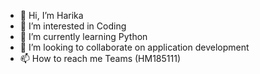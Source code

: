 - 👋 Hi, I’m Harika
- 👀 I’m interested in Coding
- 🌱 I’m currently learning Python
- 💞️ I’m looking to collaborate on application development
- 📫 How to reach me Teams (HM185111)

<!---
hm185111/hm185111 is a ✨ special ✨ repository because its `README.md` (this file) appears on your GitHub profile.
You can click the Preview link to take a look at your changes.
--->
